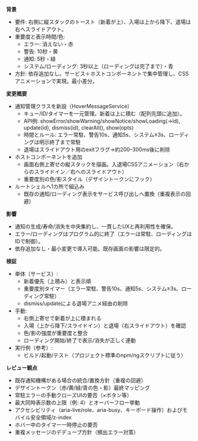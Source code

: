 **背景**
- 要件: 右側に縦スタックのトースト（新着が上）、入場は上から降下、退場は右へスライドアウト。
- 重要度と表示時間/色:
  - エラー: 消えない・赤
  - 警告: 10秒・黄
  - 通知: 5秒・緑
  - システム/ローディング: 3秒以上（ローディングは完了まで）・青
- 方針: 依存追加なし。サービス＋ホストコンポーネントで集中管理し、CSSアニメーションで実現。最小差分。

**変更概要**
- 通知管理クラスを新設（HoverMessageService）
  - キュー/ID/タイマーを一元管理。新着は上に積む（配列先頭に追加）。
  - API例: showError/showWarning/showNotice/showLoading(→id), update(id), dismiss(id), clearAll(), show(opts)
  - 時間とルール: エラー常駐、警告10s、通知5s、システム≥3s、ローディングは明示終了まで常駐
  - 退場はスライドアウト用のexitフラグ→約200–300ms後に削除
- ホストコンポーネントを追加
  - 画面右側上寄せの縦スタックを描画。入退場CSSアニメーション（右からのスライドイン／右へのスライドアウト）
  - 重要度別の色/影スタイル（デザイントークンにフック）
- ルートシェルへ1カ所で組込み
  - 既存の通知/ローディング表示をサービス呼び出しへ置換（重複表示の回避）

**影響**
- 通知の生成/寿命/消失を中央集約し、一貫したUXと再利用性を確保。
- エラー/ローディングはプログラム的に終了（エラーは常駐、ローディングはIDで制御）。
- 依存追加なし・最小変更で導入可能。既存画面の影響は限定的。

**検証**
- 単体（サービス）:
  - 新着優先（上積み）と表示順
  - 重要度別タイマー（エラー常駐、警告10s、通知5s、システム≥3s、ローディング常駐）
  - dismiss/updateによる退場アニメ経由の削除
- 手動:
  - 右側上寄せで新着が上に積まれる
  - 入場（上から降下/スライドイン）と退場（右スライドアウト）を確認
  - 色/影の強度が重要度と整合
  - ローディング開始/終了で表示/消失が正しく連動
- 実行例（参考）:
  - ビルド/起動/テスト（プロジェクト標準のnpm/ngスクリプトに従う）

**レビュー観点**
- 既存通知機構がある場合の統合/置換方針（重複の回避）
- デザイントークン（赤/黄/緑/青の色・影）最終マッピング
- 常駐エラーの手動クローズUIの要否（×ボタン等）
- 最大同時表示数の上限（例: 4）とオーバーフロー挙動
- アクセシビリティ（aria-live/role、aria-busy、キーボード操作）およびモバイル安全領域/z-index
- ホバー中のタイマー一時停止の要否
- 重複メッセージのデデュープ方針（頻出エラー対策）